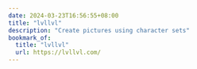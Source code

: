 ```yaml
---
date: 2024-03-23T16:56:55+08:00
title: "lvllvl"
description: "Create pictures using character sets"
bookmark_of:
  title: "lvllvl"
  url: https://lvllvl.com/
---
```


